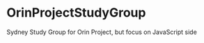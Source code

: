 OrinProjectStudyGroup
=====================

Sydney Study Group for Orin Project, but focus on JavaScript side
